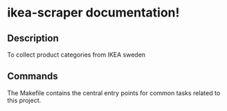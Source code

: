 # ikea-scraper documentation!

## Description

To collect product categories from IKEA sweden

## Commands

The Makefile contains the central entry points for common tasks related to this project.

